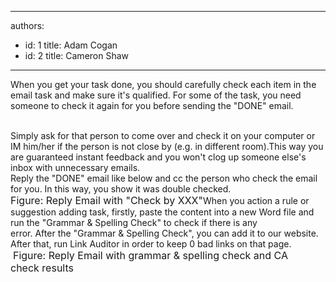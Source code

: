 

---
authors:
  - id: 1
    title: Adam Cogan
  - id: 2
    title: Cameron Shaw
---




<span class='intro'> When you get your task done, you should carefully check each item in the email task and make sure it's qualified.&#160;For&#160;some of the task, you need someone to check it again for you before sending the &quot;DONE&quot;&#160;email.&#160;&#160;<br><br> </span>

Simply ask for that person to come over and check it on your computer or IM him/her if the person is not close by (e.g. in different room).This way you are guaranteed instant feedback and you won't clog up someone else's inbox with unnecessary emails. <br>Reply the &quot;DONE&quot; email like below and cc the person who check the email for you. In this way, you show it was double checked.<br><img class="ms-rteCustom-ImageArea" src="/Communication/RulesToBetterEmail/PublishingImages/CheckByEmail.jpg" alt="" /><br><font class="ms-rteCustom-FigureNormal" size="+0">Figure&#58; Reply Email with &quot;Check by </font><font class="ms-rteCustom-FigureNormal" size="+0"></font><font class="ms-rteCustom-FigureNormal" size="+0">XXX&quot;</font>When you&#160;action a&#160;rule or suggestion adding task,&#160;firstly, paste the content into a new Word file&#160;and run the &quot;Grammar&#160;&amp; Spelling Check&quot; to check if there is any error.&#160;After&#160;the&#160;&quot;Grammar &amp; Spelling Check&quot;, you can add it to our website. After that, run Link Auditor&#160;in order to keep&#160;0 bad links on that page.<br><img class="ms-rteCustom-ImageArea" src="/Communication/RulesToBetterEmail/PublishingImages/SpellAndLinkCheck.jpg" alt="" />&#160;<font class="ms-rteCustom-FigureNormal" size="+0">Figure&#58; Reply Email with grammar &amp; spelling check and CA check&#160;results<br></font>


